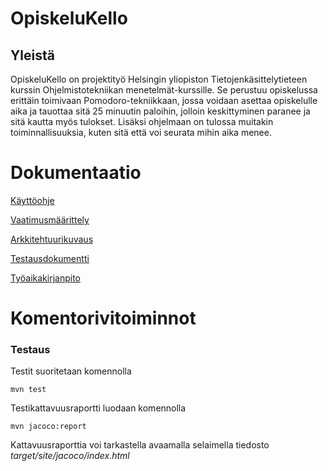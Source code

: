 # OpiskeluKello

## Yleistä

OpiskeluKello on projektityö Helsingin yliopiston Tietojenkäsittelytieteen kurssin Ohjelmistotekniikan menetelmät-kurssille. Se perustuu opiskelussa erittäin toimivaan Pomodoro-tekniikkaan, jossa voidaan asettaa opiskelulle aika ja tauottaa sitä 25 minuutin paloihin, jolloin keskittyminen paranee ja sitä kautta myös tulokset. Lisäksi ohjelmaan on tulossa muitakin toiminnallisuuksia, kuten sitä että voi seurata mihin aika menee.

# Dokumentaatio

[Käyttöohje]()

[Vaatimusmäärittely](https://github.com/Mazaalto/ot-harjoitustyo2020/blob/master/dokumentaatio/maarittelydokumentti.md)

[Arkkitehtuurikuvaus](https://github.com/Mazaalto/ot-harjoitustyo2020/blob/master/dokumentaatio/arkkitehtuuri.md)

[Testausdokumentti]()

[Työaikakirjanpito](https://github.com/Mazaalto/ot-harjoitustyo2020/blob/master/dokumentaatio/ty%C3%B6aikakirjanpito.md)

# Komentorivitoiminnot

### Testaus

Testit suoritetaan komennolla

```
mvn test
```

Testikattavuusraportti luodaan komennolla

```
mvn jacoco:report
```

Kattavuusraporttia voi tarkastella avaamalla selaimella tiedosto _target/site/jacoco/index.html_





